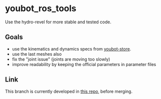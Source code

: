 youbot_ros_tools
================

Use the hydro-revel for more stable and tested code.

## Goals

+ use the kinematics and dynamics specs from [youbot-store][1].
+ use the last meshes also
+ fix the "joint issue" (joints are moving too slowly)
+ improve readability by keeping the official parameters in parameter files

## Link

This branch is currently developed in [this repo][2], before merging.

[1]: http://www.youbot-store.com/youbot-developers/software/simulation/kuka-youbot-kinematics-dynamics-and-3d-model
[2]: https://github.com/Arn-O/youbot_ros_tools
